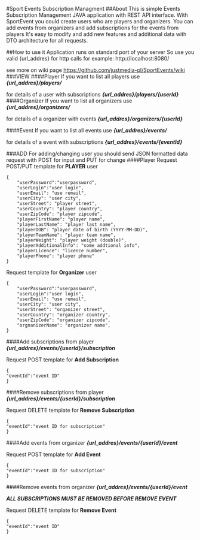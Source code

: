 #Sport Events Subscription Managment
##About
This is simple Events Subscription Management JAVA application with REST API interface.
With SportEvent you could create users who are players and organizers.
You can add events from organizers and add subscriptions for the events from players
It's easy to modify and add new features and additional data with DTO architecture for all requests.

##How to use it
Application runs on standard port of your server
So use you valid {url_addres} for http calls for example: http://localhost:8080/

see more on wiki page https://github.com/justmedia-pl/SportEvents/wiki
###VIEW
####Player
If you want to list all players use
***{url_addres}/players/***

for details of a user with subscriptions
***{url_addres}/players/{userId}***
####Organizer
If you want to list all organizers use
***{url_addres}/organizers/***

for details of a organizer with events
***{url_addres}/organizers/{userId}***

####Event
If you want to list all events use
***{url_addres}/events/***

for details of a event with subscriptions
***{url_addres}/events/{eventId}***

###ADD
For adding/changing user you should send JSON formatted data request with 
POST for input and PUT for change
####Player
Request POST/PUT template for **PLAYER** user
```
{
    "userPassword":"userpassword",
    "userLogin":"user login",
    "userEmail": "use remail",
    "userCity": "user city",
    "userStreet": "player street",
    "userCountry": "player country",
    "userZipCode": "player zipcode",
    "playerFirstName": "player name",
    "playerLastName": "player last name",
    "playerDOB": "player date of birth (YYYY-MM-DD)",
    "playerTeamName": "player team name",
    "playerWeight": "player weight (double)",
    "playerAdditionalInfo": "some addtional info",
    "playerLicence": "licence number",
    "playerPhone": "player phone"
}
```
Request template for **Organizer** user
```
{
    "userPassword":"userpassword",
    "userLogin":"user login",
    "userEmail": "use remail",
    "userCity": "user city",
    "userStreet": "organizer street",
    "userCountry": "organizer country",
    "userZipCode": "organizer zipcode",
    "orgnanizerName": "organizer name",
}
```
####Add subscriptions from player
***{url_addres}/events/{userId}/subscription***

Request POST template for **Add Subscription**
```
{
"eventId":"event ID"
}
```
####Remove subscriptions from player
***{url_addres}/events/{userId}/subscription***

Request DELETE template for **Remove Subscription**
```
{
"eventId":"event ID for subscription"
}
```

####Add events from organizer
***{url_addres}/events/{userId}/event***

Request POST template for **Add Event**
```
{
"eventId":"event ID for subscription"
}
```
####Remove events from organizer
***{url_addres}/events/{userId}/event***

***ALL SUBSCRIPTIONS MUST BE REMOVED BEFORE REMOVE EVENT***

Request DELETE template for **Remove Event**
```
{
"eventId":"event ID"
}
```